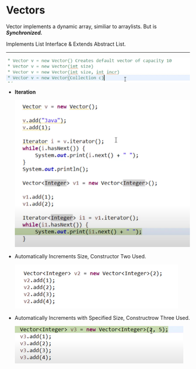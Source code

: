 # Vectors

Vector implements a dynamic array, similiar to arraylists. But is ***Synchronized.***

Implements List Interface & Extends Abstract List.

---

![Untitled](Vectors%2093824c463ef744b996c6fce06bb1ec11/Untitled.png)

- **Iteration**
    
    ![Untitled](Vectors%2093824c463ef744b996c6fce06bb1ec11/Untitled%201.png)
    
- Automatically Increments Size,  Constructor Two Used.
    
    ![Untitled](Vectors%2093824c463ef744b996c6fce06bb1ec11/Untitled%202.png)
    
- Automatically Increments with Specified Size, Constructrow Three Used.
    
    ![Untitled](Vectors%2093824c463ef744b996c6fce06bb1ec11/Untitled%203.png)